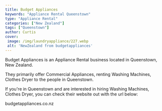 ```yaml
---
title: Budget Appliances
keywords: "Appliance Rental Queenstown"
type: "Appliance Rental"
categories: ["New Zealand"]
tags: ["Queenstown"]
author: Curtis
cover:
 image: /img/laundryappliance/227.webp
 alt: 'NewZealand from budgetappliances'
---
```


Budget Appliances is an Appliance Rental business located in Queenstown, New Zealand. 

They primarily offer Commercial Appliances, renting Washing Machines, Clothes Dryer to the people in Queenstown.

If you're in Queenstown and are interested in hiring Washing Machines, Clothes Dryer, you can check their website out with the url below: 

budgetappliances.co.nz
